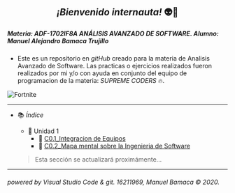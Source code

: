 
## <center> *¡Bienvenido internauta!* :alien::raised_hands: </center>

##### Materia: ADF-1702IF8A ANÁLISIS AVANZADO DE SOFTWARE.  Alumno: Manuel Alejandro Bamaca Trujillo
  - Este es un repositorio en _gitHub_ creado para la materia de Analisis Avanzado de Software.
  Las practicas o ejercicios realizados fueron realizados por mi y/o con ayuda en conjunto del equipo de programacion de la materia: _SUPREME CODERS_ :fire:.

  ![Fortnite](https://progameguides.com/wp-content/uploads/2020/02/featured-fortnite-c2-season2-guide.jpg)
___
- :books: *Índice*
  - :closed_book: Unidad 1
    - :bookmark_tabs: [C0.1_Integracion de Equipos](/blog/C0.1_ManuelBamaca_SupremeCoders.md)
    - :bookmark_tabs: [C0.2_Mapa mental sobre la Ingenieria de Software](blog/C0.2_ManuelBamaca_SupremeCoders.md)


  > Esta sección se actualizará proximámente...

___
###### powered by Visual Studio Code & git. 16211969, Manuel Bamaca © 2020.


